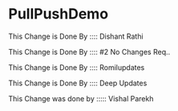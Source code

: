 # PullPushDemo

This Change is Done By :::: Dishant Rathi

This Change is Done By :::: #2 No Changes Req..

This Change is Done By :::: Romilupdates

This Change is Done By :::: Deep Updates

This Change was done by  ::::: Vishal Parekh
